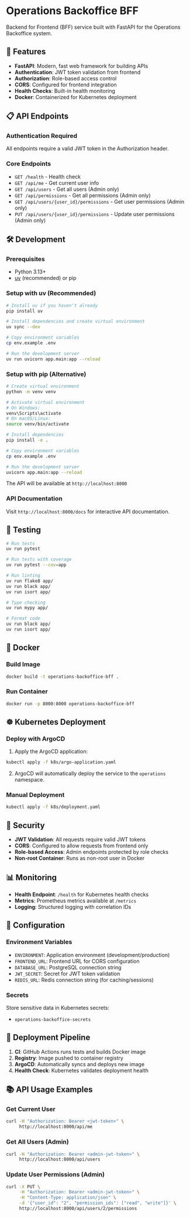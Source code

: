 # Operations Backoffice BFF

Backend for Frontend (BFF) service built with FastAPI for the Operations Backoffice system.

## 🚀 Features

- **FastAPI**: Modern, fast web framework for building APIs
- **Authentication**: JWT token validation from frontend
- **Authorization**: Role-based access control
- **CORS**: Configured for frontend integration
- **Health Checks**: Built-in health monitoring
- **Docker**: Containerized for Kubernetes deployment

## 📋 API Endpoints

### Authentication Required
All endpoints require a valid JWT token in the Authorization header.

### Core Endpoints

- `GET /health` - Health check
- `GET /api/me` - Get current user info
- `GET /api/users` - Get all users (Admin only)
- `GET /api/permissions` - Get all permissions (Admin only)
- `GET /api/users/{user_id}/permissions` - Get user permissions (Admin only)
- `PUT /api/users/{user_id}/permissions` - Update user permissions (Admin only)

## 🛠️ Development

### Prerequisites
- Python 3.13+
- [uv](https://docs.astral.sh/uv/getting-started/installation/) (recommended) or pip

### Setup with uv (Recommended)

```bash
# Install uv if you haven't already
pip install uv

# Install dependencies and create virtual environment
uv sync --dev

# Copy environment variables
cp env.example .env

# Run the development server
uv run uvicorn app.main:app --reload
```

### Setup with pip (Alternative)

```bash
# Create virtual environment
python -m venv venv

# Activate virtual environment
# On Windows:
venv\Scripts\activate
# On macOS/Linux:
source venv/bin/activate

# Install dependencies
pip install -e .

# Copy environment variables
cp env.example .env

# Run the development server
uvicorn app.main:app --reload
```

The API will be available at `http://localhost:8000`

### API Documentation

Visit `http://localhost:8000/docs` for interactive API documentation.

## 🧪 Testing

```bash
# Run tests
uv run pytest

# Run tests with coverage
uv run pytest --cov=app

# Run linting
uv run flake8 app/
uv run black app/
uv run isort app/

# Type checking
uv run mypy app/

# Format code
uv run black app/
uv run isort app/
```

## 🐳 Docker

### Build Image

```bash
docker build -t operations-backoffice-bff .
```

### Run Container

```bash
docker run -p 8000:8000 operations-backoffice-bff
```

## ☸️ Kubernetes Deployment

### Deploy with ArgoCD

1. Apply the ArgoCD application:
```bash
kubectl apply -f k8s/argo-application.yaml
```

2. ArgoCD will automatically deploy the service to the `operations` namespace.

### Manual Deployment

```bash
kubectl apply -f k8s/deployment.yaml
```

## 🔐 Security

- **JWT Validation**: All requests require valid JWT tokens
- **CORS**: Configured to allow requests from frontend only
- **Role-based Access**: Admin endpoints protected by role checks
- **Non-root Container**: Runs as non-root user in Docker

## 📊 Monitoring

- **Health Endpoint**: `/health` for Kubernetes health checks
- **Metrics**: Prometheus metrics available at `/metrics`
- **Logging**: Structured logging with correlation IDs

## 🔧 Configuration

### Environment Variables

- `ENVIRONMENT`: Application environment (development/production)
- `FRONTEND_URL`: Frontend URL for CORS configuration
- `DATABASE_URL`: PostgreSQL connection string
- `JWT_SECRET`: Secret for JWT token validation
- `REDIS_URL`: Redis connection string (for caching/sessions)

### Secrets

Store sensitive data in Kubernetes secrets:
- `operations-backoffice-secrets`

## 🚀 Deployment Pipeline

1. **CI**: GitHub Actions runs tests and builds Docker image
2. **Registry**: Image pushed to container registry
3. **ArgoCD**: Automatically syncs and deploys new image
4. **Health Check**: Kubernetes validates deployment health

## 📚 API Usage Examples

### Get Current User
```bash
curl -H "Authorization: Bearer <jwt-token>" \
     http://localhost:8000/api/me
```

### Get All Users (Admin)
```bash
curl -H "Authorization: Bearer <admin-jwt-token>" \
     http://localhost:8000/api/users
```

### Update User Permissions (Admin)
```bash
curl -X PUT \
     -H "Authorization: Bearer <admin-jwt-token>" \
     -H "Content-Type: application/json" \
     -d '{"user_id": "2", "permission_ids": ["read", "write"]}' \
     http://localhost:8000/api/users/2/permissions
```
